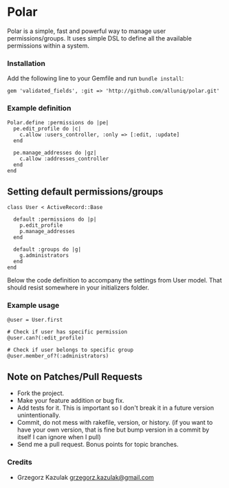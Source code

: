 # Polar

Polar is a simple, fast and powerful way to manage user permissions/groups. It uses simple DSL to define all the available permissions within a system.

### Installation

Add the following line to your Gemfile and run `bundle install`:

    gem 'validated_fields', :git => 'http://github.com/alluniq/polar.git'

### Example definition

	Polar.define :permissions do |pe|
	  pe.edit_profile do |c|
	    c.allow :users_controller, :only => [:edit, :update]
	  end

	  pe.manage_addresses do |gz|
	    c.allow :addresses_controller
	  end
	end

## Setting default permissions/groups

	class User < ActiveRecord::Base
	
	  default :permissions do |p|
	    p.edit_profile
	    p.manage_addresses
	  end
  
	  default :groups do |g|
	    g.administrators
	  end
	end
	
Below the code definition to accompany the settings from User model. That should resist somewhere in your initializers folder.
	
### Example usage

	@user = User.first
	
	# Check if user has specific permission
	@user.can?(:edit_profile)
	
	# Check if user belongs to specific group
	@user.member_of?(:administrators)
	
	
## Note on Patches/Pull Requests

* Fork the project.
* Make your feature addition or bug fix.
* Add tests for it. This is important so I don't break it in a
  future version unintentionally.
* Commit, do not mess with rakefile, version, or history.
  (if you want to have your own version, that is fine but bump version in a commit by itself I can ignore when I pull)
* Send me a pull request. Bonus points for topic branches.


### Credits

- Grzegorz Kazulak <grzegorz.kazulak@gmail.com>